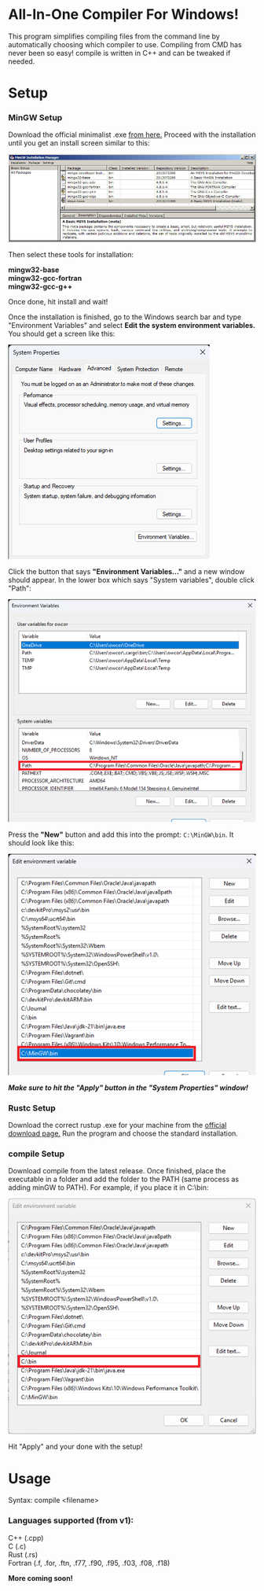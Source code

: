 # All-In-One Compiler For Windows!
This program simplifies compiling files from the command line by automatically choosing which compiler to use. Compiling from CMD has never been so easy! compile is written in C++ and can be tweaked if needed.
# Setup
### MinGW Setup
Download the official minimalist .exe [from here.](https://sourceforge.net/projects/mingw/files/latest/download)  Proceed with the installation until you get an install screen similar to this:  
  
![Banner](screen1.jpg)  

Then select these tools for installation:  
  
**mingw32-base**  
**mingw32-gcc-fortran**  
**mingw32-gcc-g++**  

Once done, hit install and wait!  

Once the installation is finished, go to the Windows search bar and type "Environment Variables" and select **Edit the system environment variables.**  
You should get a screen like this:  

![Banner](screen2.png)  

Click the button that says **"Environment Variables..."** and a new window should appear. In the lower box which says "System variables", double click "Path":   
  
![Banner](screen3.png)  
  
Press the **"New"** button and add this into the prompt: `C:\MinGW\bin`. It should look like this:  
    
![Banner](screen4.png)  
  
***Make sure to hit the "Apply" button in the "System Properties" window!***  

### Rustc Setup
Download the correct rustup .exe for your machine from the [official download page.](https://www.rust-lang.org/tools/install) Run the program and choose the standard installation.  

### compile Setup
Download compile from the latest release. Once finished, place the executable in a folder and add the folder to the PATH (same process as adding minGW to PATH). For example, if you place it in C:\bin:  

![Banner](screen5.png)  

Hit "Apply" and your done with the setup!

# Usage

Syntax: compile \<filename\>

### Languages supported (from v1):
C++ (.cpp)  
C (.c)  
Rust (.rs)  
Fortran (.f, .for, .ftn, .f77, .f90, .f95, .f03, .f08, .f18)  

  
**More coming soon!**
